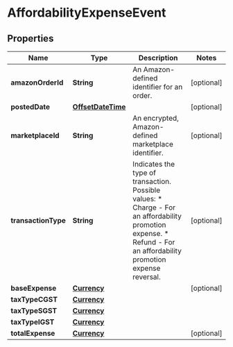 # AffordabilityExpenseEvent

## Properties
Name | Type | Description | Notes
------------ | ------------- | ------------- | -------------
**amazonOrderId** | **String** | An Amazon-defined identifier for an order. |  [optional]
**postedDate** | [**OffsetDateTime**](OffsetDateTime.md) |  |  [optional]
**marketplaceId** | **String** | An encrypted, Amazon-defined marketplace identifier. |  [optional]
**transactionType** | **String** | Indicates the type of transaction.   Possible values:  * Charge - For an affordability promotion expense.  * Refund - For an affordability promotion expense reversal. |  [optional]
**baseExpense** | [**Currency**](Currency.md) |  |  [optional]
**taxTypeCGST** | [**Currency**](Currency.md) |  | 
**taxTypeSGST** | [**Currency**](Currency.md) |  | 
**taxTypeIGST** | [**Currency**](Currency.md) |  | 
**totalExpense** | [**Currency**](Currency.md) |  |  [optional]

